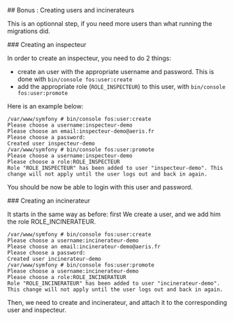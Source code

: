 
## Bonus : Creating users and incinerateurs

This is an optionnal step, if you need more users than what running the migrations did.

### Creating an inspecteur

In order to create an inspecteur, you need to do 2 things:

 - create an user with the appropriate username and password. This is done with `bin/console fos:user:create`
 - add the appropriate role (`ROLE_INSPECTEUR`) to this user, with `bin/console fos:user:promote`

Here is an example below:

    /var/www/symfony # bin/console fos:user:create
    Please choose a username:inspecteur-demo
    Please choose an email:inspecteur-demo@aeris.fr
    Please choose a password:
    Created user inspecteur-demo
    /var/www/symfony # bin/console fos:user:promote
    Please choose a username:inspecteur-demo
    Please choose a role:ROLE_INSPECTEUR
    Role "ROLE_INSPECTEUR" has been added to user "inspecteur-demo". This change will not apply until the user logs out and back in again.

You should be now be able to login with this user and password.

### Creating an incinerateur

It starts in the same way as before: first We create a user, and we add him the role ROLE_INCINERATEUR.

    /var/www/symfony # bin/console fos:user:create
    Please choose a username:incinerateur-demo
    Please choose an email:incinerateur-demo@aeris.fr
    Please choose a password:
    Created user incinerateur-demo
    /var/www/symfony # bin/console fos:user:promote
    Please choose a username:incinerateur-demo
    Please choose a role:ROLE_INCINERATEUR
    Role "ROLE_INCINERATEUR" has been added to user "incinerateur-demo". This change will not apply until the user logs out and back in again.

Then, we need to create and incinerateur, and attach it to the corresponding user and inspecteur.